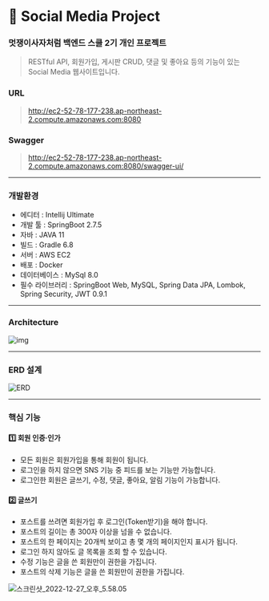 # :pushpin: Social Media Project
### 멋쟁이사자처럼 백엔드 스쿨 2기 개인 프로젝트

> RESTful API, 회원가입, 게시판 CRUD, 댓글 및 좋아요 등의 기능이 있는 Social Media 웹사이트입니다.

### URL
> http://ec2-52-78-177-238.ap-northeast-2.compute.amazonaws.com:8080

### Swagger
> http://ec2-52-78-177-238.ap-northeast-2.compute.amazonaws.com:8080/swagger-ui/

---

### 개발환경

- 에디터 : Intellij Ultimate
- 개발 툴 : SpringBoot 2.7.5
- 자바 : JAVA 11
- 빌드 : Gradle 6.8
- 서버 : AWS EC2
- 배포 : Docker
- 데이터베이스 : MySql 8.0
- 필수 라이브러리 : SpringBoot Web, MySQL, Spring Data JPA, Lombok, Spring Security, JWT 0.9.1

---

### Architecture

![img](/uploads/7f029b4aef1a23cf8a314b2d262eb6a0/img.png)

---

### ERD 설계

![ERD](/uploads/f1c807e890eca46bb841f990c5014ccb/ERD.png)

---

### 핵심 기능

#### 1️⃣ 회원 인증·인가

- 모든 회원은 회원가입을 통해 회원이 됩니다.
- 로그인을 하지 않으면 SNS 기능 중 피드를 보는 기능만 가능합니다.
- 로그인한 회원은 글쓰기, 수정, 댓글, 좋아요, 알림 기능이 가능합니다.

#### 2️⃣ 글쓰기

- 포스트를 쓰려면 회원가입 후 로그인(Token받기)을 해야 합니다.
- 포스트의 길이는 총 300자 이상을 넘을 수 없습니다.
- 포스트의 한 페이지는 20개씩 보이고 총 몇 개의 페이지인지 표시가 됩니다.
- 로그인 하지 않아도 글 목록을 조회 할 수 있습니다.
- 수정 기능은 글을 쓴 회원만이 권한을 가집니다.
- 포스트의 삭제 기능은 글을 쓴 회원만이 권한을 가집니다.

![스크린샷_2022-12-27_오후_5.58.05](/uploads/660c3acc1b62dabe5788ff8d3a49f1d1/스크린샷_2022-12-27_오후_5.58.05.png)

<!-- 
#### 3️⃣ 피드

- 로그인 한 회원은 자신이 작성한 글 목록을 볼 수 있습니다.

#### 4️⃣ 댓글

- 댓글은 회원만이 권한을 가집니다.
- 글의 길이는 총 100자 이상을 넘을 수 없습니다.
- 회원은 다수의 댓글을 달 수 있습니다.

#### 5️⃣ 좋아요

- 좋아요는 회원만 권한을 가집니다.
- 좋아요 기능은 취소가 가능합니다.

#### 6️⃣ 알림

- 알림은 회원이 자신이 쓴 글에 대해 다른회원의 댓글을 올리거나 좋아요시 받는 기능입니다.
- 알림 목록에서 자신이 쓴 글에 달린 댓글과 좋아요를 확인할 수 있습니다. -->
